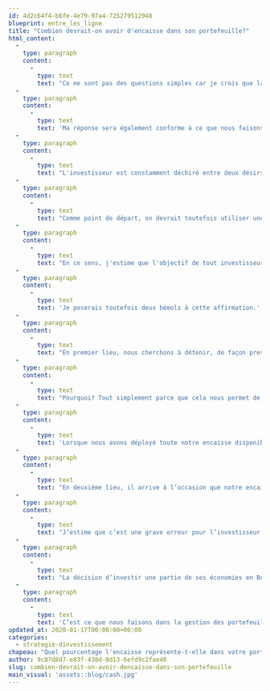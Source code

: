 ```yaml
---
id: 4d2c64f4-b6fe-4e79-97a4-725279512948
blueprint: entre_les_ligne
title: "Combien devrait-on avoir d'encaisse dans son portefeuille?"
html_content:
  -
    type: paragraph
    content:
      -
        type: text
        text: "Ce ne sont pas des questions simples car je crois que la réponse doit varier selon le profil de chaque investisseur. Je vais toutefois tenter d’y répondre pour l'investisseur à long terme, celui dont l’horizon de placement est de 10 ans ou plus. Et qui est apte à tolérer les inévitables corrections qui surviennent de temps à autre sur les marchés boursiers."
  -
    type: paragraph
    content:
      -
        type: text
        text: 'Ma réponse sera également conforme à ce que nous faisons dans notre gestion de portefeuille chez COTE 100 – le contraire aurait été bizarre.'
  -
    type: paragraph
    content:
      -
        type: text
        text: "L'investisseur est constamment déchiré entre deux désirs opposés : celui de participer pleinement à la hausse des marchés, en même temps que de se protéger contre toute correction éventuelle. Malheureusement, il est difficile, voire impossible, de jouer sur les deux tableaux en même temps."
  -
    type: paragraph
    content:
      -
        type: text
        text: "Comme point de départ, on devrait toutefois utiliser une prémisse difficilement discutable : les marchés boursiers sont très enrichissants à long terme, même s'ils subissent régulièrement des revers importants. Le rendement annuel composé du S&P 500 depuis 1927 est de 9,7\_%."
  -
    type: paragraph
    content:
      -
        type: text
        text: "En ce sens, j'estime que l'objectif de tout investisseur devrait être le suivant\_: être pleinement investi en tout temps."
  -
    type: paragraph
    content:
      -
        type: text
        text: 'Je poserais toutefois deux bémols à cette affirmation.'
  -
    type: paragraph
    content:
      -
        type: text
        text: "En premier lieu, nous cherchons à détenir, de façon presque continue, l'équivalent d'une position en encaisse dans nos portefeuilles sous gestion (pour nous, cela représente environ 4\_% du portefeuille)."
  -
    type: paragraph
    content:
      -
        type: text
        text: "Pourquoi? Tout simplement parce que cela nous permet de sauter sur toute occasion d'investissement susceptible de se présenter, sans être forcés de vendre autre chose. Parfois, les occasions se présentent lors de corrections généralisées des marchés et il peut être difficile de vendre un titre qui a corrigé pour en acheter un autre."
  -
    type: paragraph
    content:
      -
        type: text
        text: 'Lorsque nous avons déployé toute notre encaisse disponible pour l’investir dans une occasion, nous nous efforçons de reconstituer notre position d’encaisse dans les semaines suivantes.'
  -
    type: paragraph
    content:
      -
        type: text
        text: "En deuxième lieu, il arrive à l’occasion que notre encaisse augmente quelque peu au-dessus de l’équivalent d’une position en encaisse. Cela se produit lorsque les marchés deviennent relativement chers et que les aubaines se font plus rares. Comprenez-moi bien\_: ce n’est pas parce que nous voulons augmenter notre encaisse, mais plutôt parce que nous ne trouvons pas d’occasions d’investissement intéressantes. C’est un peu le cas présentement. Il reste que notre objectif est sans cesse de trouver des titres qui répondent à nos exigences de qualité et d’évaluation afin d’investir la totalité de notre encaisse."
  -
    type: paragraph
    content:
      -
        type: text
        text: "J’estime que c’est une grave erreur pour l’investisseur à long terme de maintenir dans son portefeuille une encaisse substantielle qui représenterait, disons, plus de 10\_% de ce dernier. Quand on sait qu’il obtient un rendement en intérêts anémique sur cette encaisse, son objectif devrait être de l’investir dans des titres."
  -
    type: paragraph
    content:
      -
        type: text
        text: "La décision d’investir une partie de ses économies en Bourse devrait être un engagement pour le très long terme. En ce sens, l’argent qu’on s’engage à investir en Bourse devrait rester investi en tout temps, pendant de nombreuses années, sans interruption. Je recommande toujours de conserver un peu d’encaisse\_: l’équivalent d’une position, mais jamais plus de deux."
  -
    type: paragraph
    content:
      -
        type: text
        text: 'C’est ce que nous faisons dans la gestion des portefeuilles sous notre gestion et c’est ce que je recommande aux investisseurs à long terme.'
updated_at: 2020-01-17T00:00:00+00:00
categories:
  - strategie-dinvestissement
chapeau: "Quel pourcentage l'encaisse représente-t-elle dans votre portefeuille? Combien devriez-vous en détenir? Voilà des questions que j’entends souvent de la part des investisseurs."
author: 9c87d8d7-e83f-438d-8d13-6efd9c2fae40
slug: combien-devrait-on-avoir-dencaisse-dans-son-portefeuille
main_visual: 'assets::blog/cash.jpg'
---
```

